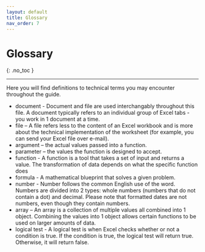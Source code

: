 ```yaml
---
layout: default
title: Glossary
nav_order: 7
---
```


# Glossary
{: .no_toc }

---

Here you will find definitions to technical terms you may encounter throughout the guide.

* document - Document and file are used interchangably throughout this file. A document typically refers to an individual group of Excel tabs - you work in 1 document at a time.
*	file – A file refers less to the content of an Excel workbook and is more about the technical implementation of the worksheet (for example, you can send your Excel file over e-mail).
* argument – the actual values passed into a function.
*	parameter – the values the function is designed to accept.
*	function - A function is a tool that takes a set of input and returns a value. The transformation of data depends on what the specific function does
*	formula - A mathematical blueprint that solves a given problem.
*	number - Number follows the common English use of the word. Numbers are divided into 2 types: whole numbers (numbers that do not contain a dot) and decimal. Please note that formatted dates are not numbers, even though they contain numbers.
*	array –  An array is a collection of multiple values all combined into 1 object. Combining the values into 1 object allows certain functions to be used on larger amounts of data.
* logical test - A logical test is when Excel checks whether or not a condition is true. If the condition is true, the logical test will return true. Otherwise, it will return false.
